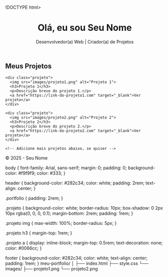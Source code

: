 !DOCTYPE html>
<html lang="pt-br">
<head>
  <meta charset="UTF-8" />
  <meta name="viewport" content="width=device-width, initial-scale=1.0" />
  <title>Meu Portfólio</title>
  <link rel="stylesheet" href="style.css" />
</head>
<body>
  <header>
    <h1>Olá, eu sou Seu Nome</h1>
    <p>Desenvolvedor(a) Web | Criador(a) de Projetos</p>
  </header>

  <section class="portfolio">
    <h2>Meus Projetos</h2>

    <div class="projeto">
      <img src="images/projeto1.png" alt="Projeto 1">
      <h3>Projeto 1</h3>
      <p>Descrição breve do projeto 1.</p>
      <a href="https://link-do-projeto1.com" target="_blank">Ver projeto</a>
    </div>

    <div class="projeto">
      <img src="images/projeto2.png" alt="Projeto 2">
      <h3>Projeto 2</h3>
      <p>Descrição breve do projeto 2.</p>
      <a href="https://link-do-projeto2.com" target="_blank">Ver projeto</a>
    </div>

    <!-- Adicione mais projetos abaixo, se quiser -->
  </section>

  <footer>
    <p>© 2025 - Seu Nome</p>
  </footer>
</body>
</html>
body {
  font-family: Arial, sans-serif;
  margin: 0;
  padding: 0;
  background-color: #f9f9f9;
  color: #333;
}

header {
  background-color: #282c34;
  color: white;
  padding: 2rem;
  text-align: center;
}

.portfolio {
  padding: 2rem;
}

.projeto {
  background-color: white;
  border-radius: 10px;
  box-shadow: 0 2px 10px rgba(0, 0, 0, 0.1);
  margin-bottom: 2rem;
  padding: 1rem;
}

.projeto img {
  max-width: 100%;
  border-radius: 5px;
}

.projeto h3 {
  margin-top: 1rem;
}

.projeto a {
  display: inline-block;
  margin-top: 0.5rem;
  text-decoration: none;
  color: #0066cc;
}

footer {
  background-color: #282c34;
  color: white;
  text-align: center;
  padding: 1rem;
}
meu-portfolio/
│
├── index.html
├── style.css
└── images/
    ├── projeto1.png
    └── projeto2.png
